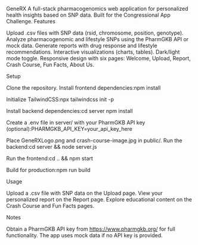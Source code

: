 GeneRX
A full-stack pharmacogenomics web application for personalized health insights based on SNP data. Built for the Congressional App Challenge.
Features

Upload .csv files with SNP data (rsid, chromosome, position, genotype).
Analyze pharmacogenomic and lifestyle SNPs using the PharmGKB API or mock data.
Generate reports with drug response and lifestyle recommendations.
Interactive visualizations (charts, tables).
Dark/light mode toggle.
Responsive design with six pages: Welcome, Upload, Report, Crash Course, Fun Facts, About Us.

Setup

Clone the repository.
Install frontend dependencies:npm install


Initialize TailwindCSS:npx tailwindcss init -p


Install backend dependencies:cd server
npm install


Create a .env file in server/ with your PharmGKB API key (optional):PHARMGKB_API_KEY=your_api_key_here


Place GeneRXLogo.png and crash-course-image.jpg in public/.
Run the backend:cd server && node server.js


Run the frontend:cd .. && npm start


Build for production:npm run build



Usage

Upload a .csv file with SNP data on the Upload page.
View your personalized report on the Report page.
Explore educational content on the Crash Course and Fun Facts pages.

Notes

Obtain a PharmGKB API key from https://www.pharmgkb.org/ for full functionality.
The app uses mock data if no API key is provided.
